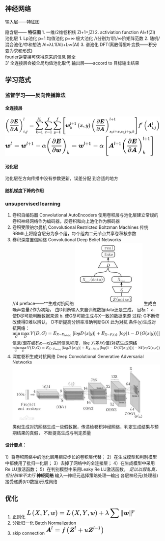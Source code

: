 ## 神经网络
输入层——特征图

隐含层——
	**特征图**
			1. 一维/2维卷积核
				Zl+1=∫Zl
			2. activiation function
				Al=f(Zl)
	池化层
			1. Lp池化 p=1 均值池化
			p=∞ 极大池化
			//分别为1阶/∞阶矩阵范数
			2. 随机/混合池化/中和想法
			Al=λL1(Al)+L∞(Al)
			3. 谱池化
			DFT(离散傅里叶变换——积分变为求和形式)    
			fourier逆变换可获得原来的信息
	圈全  
			3’ 全连接层会被全局均值池化取代
输出层——accord to 目标输出结果


## 学习范式
### 监督学习——反向传播算法
#### 全连接层
![338da8d91d7d6ab166f8c9637f519bf3.png](../../_resources/338da8d91d7d6ab166f8c9637f519bf3.png)
		![ebc6e492b698fa49b0f274b95bf368c9.png](../../_resources/ebc6e492b698fa49b0f274b95bf368c9.png)
#### 池化层
池化层在方向传播中没有参数更新，误差分配
到合适的地方
#### 随机梯度下降的作用
### unsupervised learning
1. 卷积自编码器 Convolutional AutoEncoders 
	使用卷积层与池化层建立常规的卷积神经网络作为编码器，反卷积和向上池化作为解码器
2. 卷积受限铂尔曼机 Convolutional Restricted Boltzman Machines
	传统RBMh上将隐含层分为多个组，每个组内二元节点共享卷积核参数	
3. 卷积深度置信网络 Convolutional Deep Belief Networks	
//4 preface——**生成对抗网络
	![9cd5f5a20a77c59844890c4db31bbfb7.png](../../_resources/9cd5f5a20a77c59844890c4db31bbfb7.png)
	生成白噪声变量Z作为初始，
	由D判断输入来自训练数据data还是生成，
	目标：	a. 使D尽可能判断数据来源
			 	b. 使G尽可能生成与X一致的数据来源
	过程: 	G不断修改使得D难以辨认，
				  D不断提高分辨率准确判断G/X
				  		此为对抗
条件(y)生成对抗网络：
![1241438da25a0e608f81ed24ce45ad70.png](../../_resources/1241438da25a0e608f81ed24ce45ad70.png)
信息(潜在编码c—x/z共同信息程度，like 方差/均值)对抗生成网络
![1d56f58efaa689b82278db874eeb58f9.png](../../_resources/1d56f58efaa689b82278db874eeb58f9.png)
4. 深度卷积生成对抗网络 Deep Convolutional Generative Adversarial Networks
![a9e4dd54944ad32e437ef38ec140449b.png](../../_resources/a9e4dd54944ad32e437ef38ec140449b.png)
	类似生成对抗网络生成一些假数据，传递给卷积神经网络，判定生成结果与预期结果的真假，
不断提高生成与判定质量
#### 设计要点：
1）将卷积网络中的池化层用相应步长的卷积层代替；
2）在生成模型和判别模型中都使用了批归一化层；
3）去掉了网络中的全连接层；
4）在生成模型中采用Re LU激活函数；
5）在判别模型中采用Leaky Re LU激活函数。
*足以以假乱真，但分辨率不太行*
**神经网络**
	输入—神经元选择策略处理—输出
	各层神经元(处理器)接受递质(I/O数据)形成网络
## 优化
1. 正则化
![0c9b2c3c84aa1c9b34faf3ea93cf268c.png](../../_resources/0c9b2c3c84aa1c9b34faf3ea93cf268c.png)
2. 分批归一化 Batch Normalization
3. skip connection
	![a17df1b93a30ecae47a614836344d1a5.png](../../_resources/a17df1b93a30ecae47a614836344d1a5.png)
